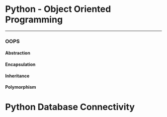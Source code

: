 # **Python - Object Oriented Programming**
----------
### OOPS
#### Abstraction
#### Encapsulation
#### Inheritance
#### Polymorphism

# **Python Database Connectivity**
